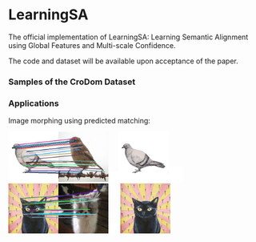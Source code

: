 # LearningSA

The official implementation of LearningSA: Learning Semantic Alignment using Global Features and Multi-scale Confidence.

The code and dataset will be available upon acceptance of the paper.

### Samples of the CroDom Dataset


### Applications


Image morphing using predicted matching:

<img src="./imgs/vis_matching_2.jpg" width="200"/><img src="./imgs/blank.jpg" width="20"/><img src="./imgs/image_morphing_2.gif" width="100"/><img src="./imgs/blank.jpg" width="30"/><img src="./imgs/vis_matching_1.jpg" width="200"/><img src="./imgs/blank.jpg" width="20"/> <img src="./imgs/image_morphing_1.gif" width="100"/>


</center>

